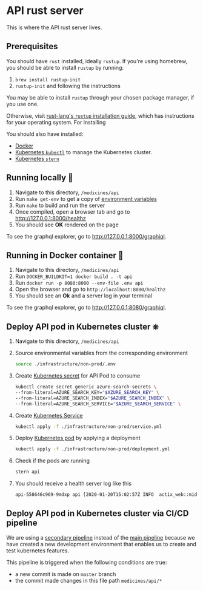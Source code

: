 # API rust server

This is where the API rust server lives.

## Prerequisites

You should have `rust` installed, ideally `rustup`.
If you're using homebrew, you should be able to install `rustup` by running:

1. `brew install rustup-init`
2. `rustup-init` and following the instructions

You may be able to install `rustup` through your chosen package manager, if you use one.

Otherwise, visit [rust-lang's `rustup` installation guide][rustup install], which has instructions for your operating system.
For installing

You should also have installed:

- [Docker][docker install]
- [Kubernetes `kubectl`][kubernetes install] to manage the Kubernetes cluster.
- [Kubernetes `stern`][stern]

## Running locally 🦀

1. Navigate to this directory, `/medicines/api`
2. Run `make get-env` to get a copy of [environment variables](../../docs/principles/config.md)
3. Run `make` to build and run the server
4. Once compiled, open a browser tab and go to http://127.0.0.1:8000/healthz
5. You should see **OK** rendered on the page

To see the graphql explorer, go to http://127.0.0.1:8000/graphiql.

## Running in Docker container 🐳

1. Navigate to this directory, `/medicines/api`
2. Run `DOCKER_BUILDKIT=1 docker build . -t api`
3. Run `docker run -p 8080:8000 --env-file .env api`
4. Open the browser and go to `http://localhost:8080/healthz`
5. You should see an **Ok** and a server log in your terminal

To see the graphql explorer, go to http://127.0.0.1:8080/graphiql.

## Deploy API pod in Kubernetes cluster ⎈

1. Navigate to this directory, `/medicines/api`
2. Source environmental variables from the corresponding environment

   ```sh
   source ./infrastructure/non-prod/.env
   ```

3. Create [Kubernetes secret][kubernetes secret] for API Pod to consume

   ```sh
   kubectl create secret generic azure-search-secrets \
   --from-literal=AZURE_SEARCH_KEY="$AZURE_SEARCH_KEY" \
   --from-literal=AZURE_SEARCH_INDEX="$AZURE_SEARCH_INDEX" \
   --from-literal=AZURE_SEARCH_SERVICE="$AZURE_SEARCH_SERVICE" \
   ```

4. Create [Kubernetes Service][kubernetes service]

   ```sh
   kubectl apply -f ./infrastructure/non-prod/service.yml
   ```

5. Deploy [Kubernetes pod][kubernetes pod] by applying a deployment

   ```sh
   kubectl apply -f ./infrastructure/non-prod/deployment.yml
   ```

6. Check if the pods are running

   ```sh
   stern api
   ```

7. You should receive a health server log like this

   ```sh
   api-558646c969-9mdxp api [2020-01-20T15:02:57Z INFO  actix_web::middleware::logger] 10.244.1.1:51524 "GET /healthz HTTP/1.1" 200 2 "-" "kube-probe/1.14" 0.000059
   ```

[rustup install]: https://www.rust-lang.org/tools/install "Install Rust - Rust Programming Language"
[docker install]: https://docs.docker.com/install/ "Install Docker"
[kubernetes install]: https://kubernetes.io/docs/tasks/tools/install-kubectl/ "Install Kubernetes"
[stern]: https://github.com/wercker/stern "Stern - GitHub"
[kubernetes service]: https://kubernetes.io/docs/concepts/services-networking/service/ "Service - Kubernetes Documentation"
[kubernetes pod]: https://kubernetes.io/docs/concepts/workloads/pods/pod/ "Pod - Kubernetes Documentation"
[kubernetes secret]: https://kubernetes.io/docs/concepts/configuration/secret/ "Secret - Kubernetes Documentation"

## Deploy API pod in Kubernetes cluster via CI/CD pipeline

We are using a [secondary pipeline](./azure-pipeline.yml) instead of the [main pipeline](../../azure-pipelines.yml) because we have created a new development environment that enables us to create and test kubernetes features.

This pipeline is triggered when the following conditions are true:

- a new commit is made on `master` branch
- the commit made changes in this file path `medicines/api/*`
